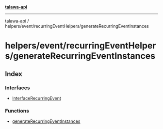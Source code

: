 [**talawa-api**](../../../../README.md)

***

[talawa-api](../../../../modules.md) / helpers/event/recurringEventHelpers/generateRecurringEventInstances

# helpers/event/recurringEventHelpers/generateRecurringEventInstances

## Index

### Interfaces

- [InterfaceRecurringEvent](interfaces/InterfaceRecurringEvent.md)

### Functions

- [generateRecurringEventInstances](functions/generateRecurringEventInstances.md)
